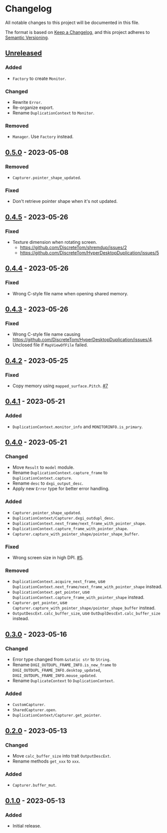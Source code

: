 # Changelog

All notable changes to this project will be documented in this file.

The format is based on [Keep a Changelog](https://keepachangelog.com/en/1.1.0/), and this project adheres to [Semantic Versioning](https://semver.org/spec/v2.0.0.html).

## [Unreleased]

### Added

- `Factory` to create `Monitor`.

### Changed

- Rewrite `Error`.
- Re-organize export.
- Rename `DuplicationContext` to `Monitor`.

### Removed

- `Manager`. Use `Factory` instead.

## [0.5.0] - 2023-05-08

### Removed

- `Capturer.pointer_shape_updated`.

### Fixed

- Don't retrieve pointer shape when it's not updated.

## [0.4.5] - 2023-05-26

### Fixed

- Texture dimension when rotating screen.
  - https://github.com/DiscreteTom/shremdup/issues/2
  - https://github.com/DiscreteTom/HyperDesktopDuplication/issues/5

## [0.4.4] - 2023-05-26

### Fixed

- Wrong C-style file name when opening shared memory.

## [0.4.3] - 2023-05-26

### Fixed

- Wrong C-style file name causing https://github.com/DiscreteTom/HyperDesktopDuplication/issues/4.
- Unclosed file if `MapViewOfFile` failed.

## [0.4.2] - 2023-05-25

### Fixed

- Copy memory using `mapped_surface.Pitch`. [#7](https://github.com/DiscreteTom/rusty-duplication/issues/7)

## [0.4.1] - 2023-05-21

### Added

- `DuplicationContext.monitor_info` and `MONITORINFO.is_primary`.

## [0.4.0] - 2023-05-21

### Changed

- Move `Result` to `model` module.
- Rename `DuplicationContext.capture_frame` to `DuplicationContext.capture`.
- Rename `desc` to `dxgi_output_desc`.
- Apply new `Error` type for better error handling.

### Added

- `Capturer.pointer_shape_updated`.
- `DuplicationContext/Capturer.dxgi_outdupl_desc`.
- `DuplicationContext.next_frame/next_frame_with_pointer_shape`.
- `DuplicationContext.capture_frame_with_pointer_shape`.
- `Capturer.capture_with_pointer_shape/pointer_shape_buffer`.

### Fixed

- Wrong screen size in high DPI. [#5](https://github.com/DiscreteTom/rusty-duplication/issues/5).

### Removed

- `DuplicationContext.acquire_next_frame`, use `DuplicationContext.next_frame/next_frame_with_pointer_shape` instead.
- `DuplicationContext.get_pointer`, use `DuplicationContext.capture_frame_with_pointer_shape` instead.
- `Capturer.get_pointer`, use `Capturer.capture_with_pointer_shape/pointer_shape_buffer` instead.
- `OutputDescExt.calc_buffer_size`, use `OutDuplDescExt.calc_buffer_size` instead.

## [0.3.0] - 2023-05-16

### Changed

- Error type changed from `&static str` to `String`.
- Rename `DXGI_OUTDUPL_FRAME_INFO.is_new_frame` to `DXGI_OUTDUPL_FRAME_INFO.desktop_updated`, `DXGI_OUTDUPL_FRAME_INFO.mouse_updated`.
- Rename `DuplicateContext` to `DuplicationContext`.

### Added

- `CustomCapturer`.
- `SharedCapturer.open`.
- `DuplicationContext/Capturer.get_pointer`.

## [0.2.0] - 2023-05-13

### Changed

- Move `calc_buffer_size` into trait `OutputDescExt`.
- Rename methods `get_xxx` to `xxx`.

### Added

- `Capturer.buffer_mut`.

## [0.1.0] - 2023-05-13

### Added

- Initial release.

[unreleased]: https://github.com/DiscreteTom/rusty-duplication/compare/v0.5.0...HEAD
[0.5.0]: https://github.com/DiscreteTom/rusty-duplication/releases/tag/v0.5.0
[0.4.5]: https://github.com/DiscreteTom/rusty-duplication/releases/tag/v0.4.5
[0.4.4]: https://github.com/DiscreteTom/rusty-duplication/releases/tag/v0.4.4
[0.4.3]: https://github.com/DiscreteTom/rusty-duplication/releases/tag/v0.4.3
[0.4.2]: https://github.com/DiscreteTom/rusty-duplication/releases/tag/v0.4.2
[0.4.1]: https://github.com/DiscreteTom/rusty-duplication/releases/tag/v0.4.1
[0.4.0]: https://github.com/DiscreteTom/rusty-duplication/releases/tag/v0.4.0
[0.3.0]: https://github.com/DiscreteTom/rusty-duplication/releases/tag/v0.3.0
[0.2.0]: https://github.com/DiscreteTom/rusty-duplication/releases/tag/v0.2.0
[0.1.0]: https://github.com/DiscreteTom/rusty-duplication/releases/tag/v0.1.0
